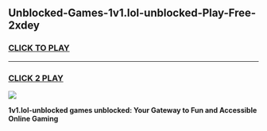 
## Unblocked-Games-1v1.lol-unblocked-Play-Free-2xdey
<h3>
<a href="https://premium76.site?title=1v1.lol-unblocked&ref=23A">CLICK TO PLAY</a></h3>
<hr>

<h3>
<a href="https://premium76.site?title=1v1.lol-unblocked&ref=23A">CLICK 2 PLAY</a>
  
</h3>

<a href="https://premium76.site?title=1v1.lol-unblocked&ref=23A"><img src="https://clearcache.store/games.png"></a>


**1v1.lol-unblocked games unblocked: Your Gateway to Fun and Accessible Online Gaming**
